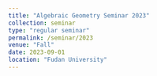 ```yaml
---
title: "Algebraic Geometry Seminar 2023"
collection: seminar
type: "regular seminar"
permalink: /seminar/2023
venue: "Fall"
date: 2023-09-01
location: "Fudan University"
---
```

